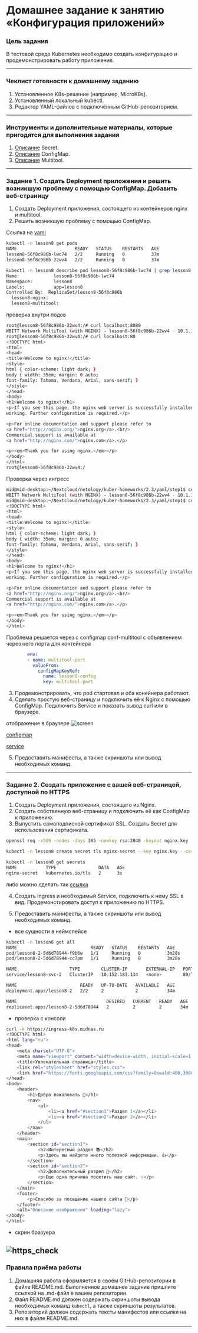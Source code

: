 # Домашнее задание к занятию «Конфигурация приложений»

### Цель задания

В тестовой среде Kubernetes необходимо создать конфигурацию и продемонстрировать работу приложения.

------

### Чеклист готовности к домашнему заданию

1. Установленное K8s-решение (например, MicroK8s).
2. Установленный локальный kubectl.
3. Редактор YAML-файлов с подключённым GitHub-репозиторием.

------

### Инструменты и дополнительные материалы, которые пригодятся для выполнения задания

1. [Описание](https://kubernetes.io/docs/concepts/configuration/secret/) Secret.
2. [Описание](https://kubernetes.io/docs/concepts/configuration/configmap/) ConfigMap.
3. [Описание](https://github.com/wbitt/Network-MultiTool) Multitool.

------

### Задание 1. Создать Deployment приложения и решить возникшую проблему с помощью ConfigMap. Добавить веб-страницу

1. Создать Deployment приложения, состоящего из контейнеров nginx и multitool.
2. Решить возникшую проблему с помощью ConfigMap.

Ссылка на [yaml](https://github.com/ivanmalyshev/kuber-homeworks/tree/main/2.3/yaml/step1)

```bash
kubectl -n lesson8 get pods
NAME                      READY   STATUS    RESTARTS   AGE
lesson8-56f8c986b-lwc74   2/2     Running   0          37m
lesson8-56f8c986b-22wv4   2/2     Running   0          37m
```

```bash
kubectl -n lesson8 describe pod lesson8-56f8c986b-lwc74 | grep lesson8
Name:             lesson8-56f8c986b-lwc74
Namespace:        lesson8
Labels:           app=lesson8
Controlled By:  ReplicaSet/lesson8-56f8c986b
  lesson8-nginx:
  lesson8-multitool:
```


проверка внутри подов
```bash
root@lesson8-56f8c986b-22wv4:/# curl localhost:8080
WBITT Network MultiTool (with NGINX) - lesson8-56f8c986b-22wv4 - 10.1.104.29 - HTTP: 8080 , HTTPS: 443 . (Formerly praqma/network-multitool)
root@lesson8-56f8c986b-22wv4:/# curl localhost:80
<!DOCTYPE html>
<html>
<head>
<title>Welcome to nginx!</title>
<style>
html { color-scheme: light dark; }
body { width: 35em; margin: 0 auto;
font-family: Tahoma, Verdana, Arial, sans-serif; }
</style>
</head>
<body>
<h1>Welcome to nginx!</h1>
<p>If you see this page, the nginx web server is successfully installed and
working. Further configuration is required.</p>

<p>For online documentation and support please refer to
<a href="http://nginx.org/">nginx.org</a>.<br/>
Commercial support is available at
<a href="http://nginx.com/">nginx.com</a>.</p>

<p><em>Thank you for using nginx.</em></p>
</body>
</html>
root@lesson8-56f8c986b-22wv4:/
```

Проверка через ингресс

```bash
mid@mid-desktop:~/Nextcloud/netology/kuber-homeworks/2.3/yaml/step1$ curl ingress-k8s.midnas.ru/tool
WBITT Network MultiTool (with NGINX) - lesson8-56f8c986b-22wv4 - 10.1.104.29 - HTTP: 8080 , HTTPS: 443 . (Formerly praqma/network-multitool)
mid@mid-desktop:~/Nextcloud/netology/kuber-homeworks/2.3/yaml/step1$ curl ingress-k8s.midnas.ru
<!DOCTYPE html>
<html>
<head>
<title>Welcome to nginx!</title>
<style>
html { color-scheme: light dark; }
body { width: 35em; margin: 0 auto;
font-family: Tahoma, Verdana, Arial, sans-serif; }
</style>
</head>
<body>
<h1>Welcome to nginx!</h1>
<p>If you see this page, the nginx web server is successfully installed and
working. Further configuration is required.</p>

<p>For online documentation and support please refer to
<a href="http://nginx.org/">nginx.org</a>.<br/>
Commercial support is available at
<a href="http://nginx.com/">nginx.com</a>.</p>

<p><em>Thank you for using nginx.</em></p>
</body>
</html>
```

Проблема решается через c configmap conf-multitool с объявлением через него порта для контейнера

```yaml
        env:
        - name: multitool-port
          valueFrom:
            configMapKeyRef:
              name: lesson8-config
              key: multitool-port
```


3. Продемонстрировать, что pod стартовал и оба конейнера работают.
4. Сделать простую веб-страницу и подключить её к Nginx с помощью ConfigMap. Подключить Service и показать вывод curl или в браузере.

отображение в браузере
![screen](https://github.com/ivanmalyshev/kuber-homeworks/blob/main/2.3/yaml/step1/step1-final.png)

[configmap](https://github.com/ivanmalyshev/kuber-homeworks/blob/main/2.3/yaml/step1/configmap.yaml)

[service](https://github.com/ivanmalyshev/kuber-homeworks/blob/main/2.3/yaml/step1/svc.yaml)


5. Предоставить манифесты, а также скриншоты или вывод необходимых команд.

------

### Задание 2. Создать приложение с вашей веб-страницей, доступной по HTTPS

1. Создать Deployment приложения, состоящего из Nginx.
2. Создать собственную веб-страницу и подключить её как ConfigMap к приложению.
3. Выпустить самоподписной сертификат SSL. Создать Secret для использования сертификата.

```bash
openssl req -x509 -nodes -days 365 -newkey rsa:2048 -keyout nginx.key -out nginx.crt

kubectl -n lesson8 create secret tls nginx-secret --key nginx.key --cert nginx.crt

kubectl -n lesson8 get secrets
NAME           TYPE                DATA   AGE
nginx-secret   kubernetes.io/tls   2      3s

```

либо можно сделать так [ссылка](https://github.com/ivanmalyshev/kuber-homeworks/blob/main/2.3/yaml/step2/secret.yaml)

4. Создать Ingress и необходимый Service, подключить к нему SSL в вид. Продемонстировать доступ к приложению по HTTPS.


4. Предоставить манифесты, а также скриншоты или вывод необходимых команд.

+ все сущности в неймспейсе
```bash
kubectl -n lesson8 get all
NAME                            READY   STATUS    RESTARTS   AGE
pod/lesson8-2-5d6d78944-f9b6w   1/1     Running   0          3m28s
pod/lesson8-2-5d6d78944-cc7pm   1/1     Running   0          3m28s

NAME                    TYPE        CLUSTER-IP       EXTERNAL-IP   PORT(S)   AGE
service/lesson8-svc-2   ClusterIP   10.152.183.134   <none>        80/TCP    34m

NAME                        READY   UP-TO-DATE   AVAILABLE   AGE
deployment.apps/lesson8-2   2/2     2            2           34m

NAME                                  DESIRED   CURRENT   READY   AGE
replicaset.apps/lesson8-2-5d6d78944   2         2         2       34m
```

+ проверка с консоли
```bash
curl -k https://ingress-k8s.midnas.ru
<!DOCTYPE html>
<html lang="ru">
<head>
    <meta charset="UTF-8">
    <meta name="viewport" content="width=device-width, initial-scale=1.0">
    <title>Увлекательная страница</title>
    <link rel="stylesheet" href="styles.css">
    <link href="https://fonts.googleapis.com/css?family=Oswald:400,300&display=swap" rel="stylesheet">
</head>
<body>
    <header>
        <h1>Добро пожаловать 🌟</h1>
        <nav>
            <ul>
                <li><a href="#section1">Раздел 1</a></li>
                <li><a href="#section2">Раздел 2</a></li>
            </ul>
        </nav>
    </header>
    <main>
        <section id="section1">
            <h2>Интересный раздел 📚</h2>
            <p>Здесь вы найдете много полезной информации. 👍</p>
        </section>
        <section id="section2">
            <h2>Дополнительный раздел 🎉</h2>
            <p>Еще одна причина посетить наш сайт. 💡</p>
        </section>
    </main>
    <footer>
        <p>Спасибо за посещение нашего сайта 🙏</p>
    </footer>
    <alt="Описание изображения" loading="lazy">
</body>
</html>
```

+ скрин бразуера

![https_check](https://github.com/ivanmalyshev/kuber-homeworks/blob/main/2.3/yaml/step2/https_check.png)
------

### Правила приёма работы

1. Домашняя работа оформляется в своём GitHub-репозитории в файле README.md. Выполненное домашнее задание пришлите ссылкой на .md-файл в вашем репозитории.
2. Файл README.md должен содержать скриншоты вывода необходимых команд `kubectl`, а также скриншоты результатов.
3. Репозиторий должен содержать тексты манифестов или ссылки на них в файле README.md.

------

